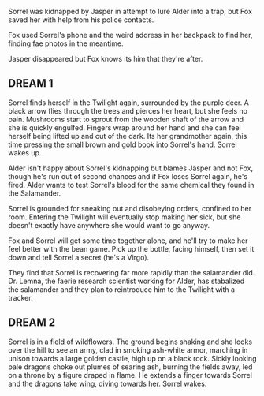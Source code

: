 Sorrel was kidnapped by Jasper in attempt to lure Alder into a trap, but Fox saved her with help from his police contacts.

Fox used Sorrel's phone and the weird address in her backpack to find her, finding fae photos in the meantime.

Jasper disappeared but Fox knows its him that they're after.

## DREAM 1
Sorrel finds herself in the Twilight again, surrounded by the purple deer. A black arrow flies through the trees and pierces her heart, but she feels no pain. Mushrooms start to sprout from the wooden shaft of the arrow and she is quickly engulfed. Fingers wrap around her hand and she can feel herself being lifted up and out of the dark. Its her grandmother again, this time pressing the small brown and gold book into Sorrel's hand. Sorrel wakes up.

Alder isn't happy about Sorrel's kidnapping but blames Jasper and not Fox, though he's run out of second chances and if Fox loses Sorrel again, he's fired. Alder wants to test Sorrel's blood for the same chemical they found in the Salamander.

Sorrel is grounded for sneaking out and disobeying orders, confined to her room. Entering the Twilight will eventually stop making her sick, but she doesn't exactly have anywhere she would want to go anyway.

Fox and Sorrel will get some time together alone, and he'll try to make her feel better with the bean game. Pick up the bottle, facing himself, then set it down and tell Sorrel a secret (he's a Virgo).

They find that Sorrel is recovering far more rapidly than the salamander did. Dr. Lemna, the faerie research scientist working for Alder, has stabalized the salamander and they plan to reintroduce him to the Twilight with a tracker.

## DREAM 2
Sorrel is in a field of wildflowers. The ground begins shaking and she looks over the hill to see an army, clad in smoking ash-white armor, marching in unison towards a large golden castle, high up on a black rock. Sickly looking pale dragons choke out plumes of searing ash, burning the fields away, led on a throne by a figure draped in flame. He extends a finger towards Sorrel and the dragons take wing, diving towards her. Sorrel wakes.